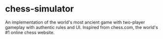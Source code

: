 # chess-simulator
An implementation of the world's most ancient game with two-player gameplay with authentic rules and UI. 
Inspired from chess.com, the world's #1 online chess website.

